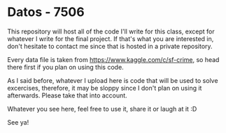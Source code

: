 # Datos - 7506

This repository will host all of the code I'll write for this class, except for whatever I write for the final project.
If that's what you are interested in, don't hesitate to contact me since that is hosted in a private repository.

Every data file is taken from https://www.kaggle.com/c/sf-crime, so head there first if you plan on using this code.

As I said before, whatever I upload here is code that will be used to solve excercises, therefore, it may be sloppy since I don't plan on using it afterwards. Please take that into account.

Whatever you see here, feel free to use it, share it or laugh at it :D

See ya!
